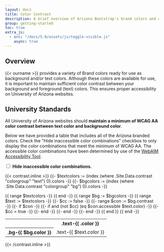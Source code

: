 ```yaml
---
layout: docs
title: Color Contrast
description: A brief overview of Arizona Bootstrap's brand colors and color contrast.
group: getting-started
toc: true
extra_js:
  - src: "/docs/5.0/assets/js/toggle-visible.js"
    async: true
---
```


## Overview

{{< ourname >}} provides a variety of Brand colors ready for use as background and/or text colors. Although these colors are available for use, it is important to maintain sufficient color contrast between your background and foreground (text) colors. This ensures proper accessibility on University of Arizona websites.

## University Standards

All University of Arizona websites should **maintain a minimum of WCAG AA color contrast between text color and background color**.

Below we have provided a table that includes all of the Arizona branded colors. Check the "Hide inaccessible color combinations" checkbox to only display the color combinations that meet the minimum of WCAG AA. The accessible color combinations have been determined by use of the [WebAIM Accessibility Tool](http://wave.webaim.org/report#/https://digital.arizona.edu/ua-bootstrap/colors.html).

<label id="hide-inaccessible-label">
  <input type="checkbox" id="hide-inaccessible"> <strong>Hide inaccessible color combinations.</strong>
</label>

{{< contrast.inline >}}
{{- $textcolors := (index (where .Site.Data.contrast "colorgroup" "text") 0).colors -}}
{{- $bgcolors := (index (where .Site.Data.contrast "colorgroup" "bg") 0).colors -}}
<div class="table-responsive">
  <table class="table table-bordered">
    <tr>
      <th></th>
    {{ range $textcolors -}}
      <th class="text-nowrap">.text-{{ .color }}</th>
    {{ end -}}
    </tr>
  {{ range $bg := $bgcolors -}}
    <tr>
      <th class="text-nowrap">.bg-{{ $bg.color }}</th>
      {{ range $text := $textcolors -}}
        {{- $cc := false -}}
        {{- range $con := $bg.contrast -}}
          {{- if $con -}}
            {{- if and (not $cc) (eq $con.accessible $text.color) -}}
              {{- $cc = true -}}
            {{- end -}}
          {{- end -}}
        {{- end -}}
        <td class="bg-{{ $bg.color }} text-center align-items-center">
          <span class="text-{{ $text.color }}{{ if (not $cc) }} inaccessible{{ end }}">.text-{{ $text.color }}</span>
        </td>
      {{ end }}
    </tr>
  {{ end -}}
  </table>
</div>
{{< /contrast.inline >}}


